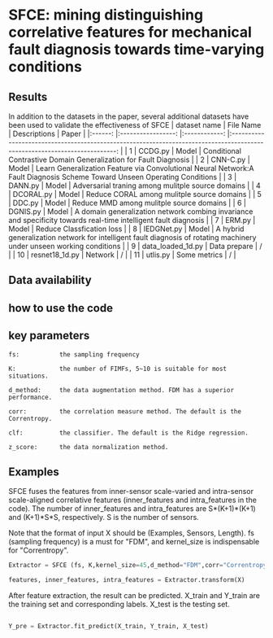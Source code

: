 
# SFCE: mining distinguishing correlative features for mechanical fault diagnosis towards time-varying conditions

## Results
In addition to the datasets in the paper, several additional datasets have been used to validate the effectiveness of SFCE
| dataset name  	|     File Name     	| Descriptions 	|                                                           Paper                                                           	|
|:------:	|:-----------------:	|:------------:	|:-------------------------------------------------------------------------------------------------------------------------:	|
|    1   	|      CCDG.py      	|     Model    	|                             Conditional Contrastive Domain Generalization for Fault Diagnosis                             	|
|    2   	|      CNN-C.py     	|     Model    	| Learn Generalization Feature via Convolutional Neural Network:A Fault Diagnosis Scheme Toward Unseen Operating Conditions 	|
|    3   	|      DANN.py      	|     Model    	|                                     Adversarial traning among mulitple source domains                                     	|
|    4   	|     DCORAL.py     	|     Model    	|                                         Reduce CORAL among mulitple source domains                                        	|
|    5   	|       DDC.py      	|     Model    	|                                          Reduce MMD among mulitple source domains                                         	|
|    6   	|      DGNIS.py     	|     Model    	|     A domain generalization   network combing invariance and specificity towards real-time intelligent fault diagnosis    	|
|    7   	|       ERM.py      	|     Model    	|                                                 Reduce Classfication loss                                                 	|
|    8   	|     IEDGNet.py    	|     Model    	|   A hybrid generalization network for intelligent fault diagnosis of rotating machinery under unseen working conditions   	|
|    9   	| data_loaded_1d.py 	| Data prepare 	|                                                             /                                                             	|
|   10   	|   resnet18_1d.py  	|    Network   	|                                                             /                                                             	|
|   11   	|      utlis.py     	| Some metrics 	|                                                             /                                                             	|


## Data availability


## how to use the code
## key parameters
```
fs:           the sampling frequency

K:            the number of FIMFs, 5~10 is suitable for most situations.

d_method:     the data augmentation method. FDM has a superior performance.

corr:         the correlation measure method. The default is the Correntropy.

clf:          the classifier. The default is the Ridge regression.

z_score:      the data normalization method.
```

## Examples

SFCE fuses the features from inner-sensor scale-varied and intra-sensor scale-aligned correlative features (inner_features and intra_features in the code). The number of inner_features and intra_features are S\*(K+1)\*(K+1) and (K+1)\*S\*S, respectively. S is the number of sensors.

Note that the format of input X should be (Examples, Sensors, Length).  fs (sampling frequency) is a must for "FDM", and kernel_size is indispensable for "Correntropy". 

```python
Extractor = SFCE (fs, K,kernel_size=45,d_method="FDM",corr="Correntropy",clf="RR",z_score=True)

features, inner_features, intra_features = Extractor.transform(X)
```

After feature extraction, the result can be predicted.  X_train and Y_train are the training set and corresponding labels.  X_test is the testing set.

```python

Y_pre = Extractor.fit_predict(X_train, Y_train, X_test)
```

